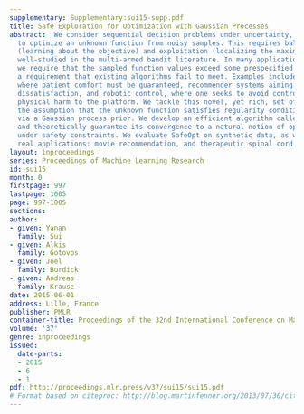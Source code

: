 ```yaml
---
supplementary: Supplementary:sui15-supp.pdf
title: Safe Exploration for Optimization with Gaussian Processes
abstract: 'We consider sequential decision problems under uncertainty, where we seek
  to optimize an unknown function from noisy samples. This requires balancing exploration
  (learning about the objective) and exploitation (localizing the maximum), a problem
  well-studied in the multi-armed bandit literature. In many applications, however,
  we require that the sampled function values exceed some prespecified "safety" threshold,
  a requirement that existing algorithms fail to meet. Examples include medical applications
  where patient comfort must be guaranteed, recommender systems aiming to avoid user
  dissatisfaction, and robotic control, where one seeks to avoid controls causing
  physical harm to the platform. We tackle this novel, yet rich, set of problems under
  the assumption that the unknown function satisfies regularity conditions expressed
  via a Gaussian process prior. We develop an efficient algorithm called SafeOpt,
  and theoretically guarantee its convergence to a natural notion of optimum reachable
  under safety constraints. We evaluate SafeOpt on synthetic data, as well as two
  real applications: movie recommendation, and therapeutic spinal cord stimulation.'
layout: inproceedings
series: Proceedings of Machine Learning Research
id: sui15
month: 0
firstpage: 997
lastpage: 1005
page: 997-1005
sections: 
author:
- given: Yanan
  family: Sui
- given: Alkis
  family: Gotovos
- given: Joel
  family: Burdick
- given: Andreas
  family: Krause
date: 2015-06-01
address: Lille, France
publisher: PMLR
container-title: Proceedings of the 32nd International Conference on Machine Learning
volume: '37'
genre: inproceedings
issued:
  date-parts:
  - 2015
  - 6
  - 1
pdf: http://proceedings.mlr.press/v37/sui15/sui15.pdf
# Format based on citeproc: http://blog.martinfenner.org/2013/07/30/citeproc-yaml-for-bibliographies/
---
```

